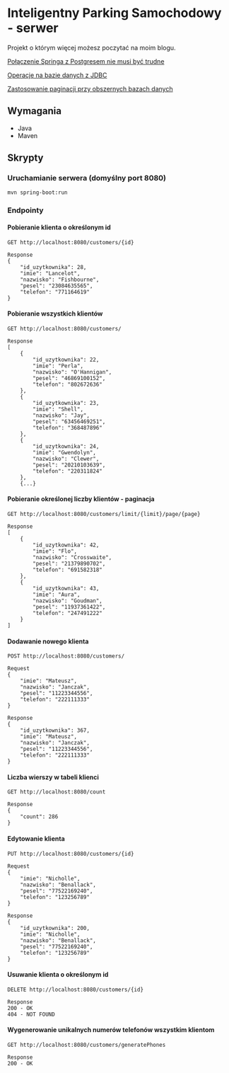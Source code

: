 # Inteligentny Parking Samochodowy - serwer
Projekt o którym więcej możesz poczytać na moim blogu.

[Połączenie Springa z Postgresem nie musi być trudne](https://mjnczk.wordpress.com/2021/01/21/polaczenie-springa-z-postgresem-nie-musi-byc-trudne/)

[Operacje na bazie danych z JDBC](https://mjnczk.wordpress.com/2021/01/22/operacje-na-bazie-danych-z-jdbc/)

[Zastosowanie paginacji przy obszernych bazach danych](https://mjnczk.wordpress.com/2021/01/24/zastosowanie-paginacji-przy-obszernych-bazach-danych/)

## Wymagania
* Java
* Maven

## Skrypty

### Uruchamianie serwera (domyślny port 8080)
`mvn spring-boot:run`

### Endpointy

#### Pobieranie klienta o określonym id
```
GET http://localhost:8080/customers/{id}

Response
{
    "id_uzytkownika": 28,
    "imie": "Lancelot",
    "nazwisko": "Fishbourne",
    "pesel": "23084635565",
    "telefon": "771164619"
}
```

#### Pobieranie wszystkich klientów
```
GET http://localhost:8080/customers/

Response
[
    {
        "id_uzytkownika": 22,
        "imie": "Perla",
        "nazwisko": "O'Hannigan",
        "pesel": "46869100152",
        "telefon": "802672636"
    },
    {
        "id_uzytkownika": 23,
        "imie": "Shell",
        "nazwisko": "Jay",
        "pesel": "63456469251",
        "telefon": "368487896"
    },
    {
        "id_uzytkownika": 24,
        "imie": "Gwendolyn",
        "nazwisko": "Clewer",
        "pesel": "20210103639",
        "telefon": "220311824"
    },
    {...}
```

#### Pobieranie określonej liczby klientów - paginacja
```
GET http://localhost:8080/customers/limit/{limit}/page/{page}

Response
[
    {
        "id_uzytkownika": 42,
        "imie": "Flo",
        "nazwisko": "Crosswaite",
        "pesel": "21379890702",
        "telefon": "691582318"
    },
    {
        "id_uzytkownika": 43,
        "imie": "Aura",
        "nazwisko": "Goudman",
        "pesel": "11937361422",
        "telefon": "247491222"
    }
]
```

#### Dodawanie nowego klienta
```
POST http://localhost:8080/customers/

Request
{
    "imie": "Mateusz",
    "nazwisko": "Janczak",
    "pesel": "11223344556",
    "telefon": "222111333"
}

Response
{
    "id_uzytkownika": 367,
    "imie": "Mateusz",
    "nazwisko": "Janczak",
    "pesel": "11223344556",
    "telefon": "222111333"
}
```

#### Liczba wierszy w tabeli klienci
```
GET http://localhost:8080/count

Response
{
    "count": 286
}
```

#### Edytowanie klienta
```
PUT http://localhost:8080/customers/{id}

Request
{
    "imie": "Nicholle",
    "nazwisko": "Benallack",
    "pesel": "77522169240",
    "telefon": "123256789"
}

Response
{
    "id_uzytkownika": 200,
    "imie": "Nicholle",
    "nazwisko": "Benallack",
    "pesel": "77522169240",
    "telefon": "123256789"
}
```

#### Usuwanie klienta o określonym id
```
DELETE http://localhost:8080/customers/{id}

Response
200 - OK
404 - NOT FOUND
```

#### Wygenerowanie unikalnych numerów telefonów wszystkim klientom
```
GET http://localhost:8080/customers/generatePhones

Response
200 - OK
```